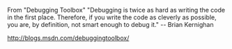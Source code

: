 From "Debugging Toolbox"
"Debugging is twice as hard as writing the code in the first place. Therefore, if you write the code as cleverly as possible, you are, by definition, not smart enough to debug it." -- Brian Kernighan

http://blogs.msdn.com/debuggingtoolbox/
